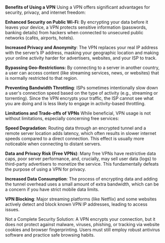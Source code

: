 **Benefits of Using a VPN**
Using a VPN offers significant advantages for security, privacy, and internet freedom:

**Enhanced Security on Public Wi-Fi**: By encrypting your data before it leaves your device, a VPN protects sensitive information (passwords, banking details) from hackers when connected to unsecured public networks (cafés, airports, hotels).

**Increased Privacy and Anonymity**: The VPN replaces your real IP address with the server’s IP address, masking your geographic location and making your online activity harder for advertisers, websites, and your ISP to track.

**Bypassing Geo-Restrictions:** By connecting to a server in another country, a user can access content (like streaming services, news, or websites) that is normally restricted to that region.

**Preventing Bandwidth Throttling**: ISPs sometimes intentionally slow down a user's connection speed based on the type of activity (e.g., streaming or torrenting). Since the VPN encrypts your traffic, the ISP cannot see what you are doing and is less likely to engage in activity-based throttling.

**Limitations and Trade-offs of VPNs**
While beneficial, VPN usage is not without limitations, especially concerning free services:

**Speed Degradation**: Routing data through an encrypted tunnel and a remote server location adds latency, which often results in slower internet speeds compared to a direct connection. This effect is usually more noticeable when connecting to distant servers.

**Data and Privacy Risk (Free VPNs)**: Many free VPNs have restrictive data caps, poor server performance, and, crucially, may sell user data (logs) to third-party advertisers to monetize the service. This fundamentally defeats the purpose of using a VPN for privacy.

**Increased Data Consumption**: The process of encrypting data and adding the tunnel overhead uses a small amount of extra bandwidth, which can be a concern if you have strict mobile data limits.

**VPN Blocking**: Major streaming platforms (like Netflix) and some websites actively detect and block known VPN IP addresses, leading to access issues.

Not a Complete Security Solution: A VPN encrypts your connection, but it does not protect against malware, viruses, phishing, or tracking via website cookies and browser fingerprinting. Users must still employ robust antivirus software and practice safe browsing habits.
